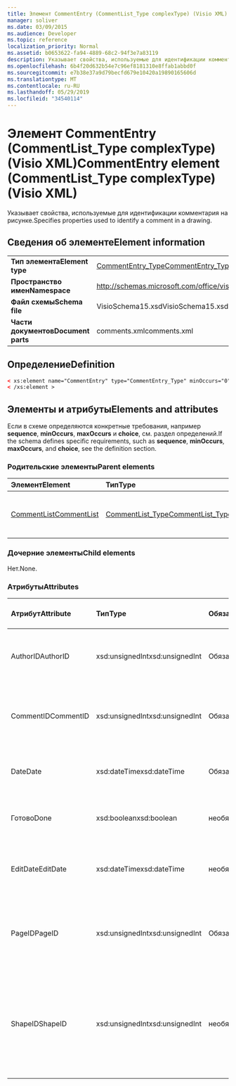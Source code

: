 ```yaml
---
title: Элемент CommentEntry (CommentList_Type complexType) (Visio XML)
manager: soliver
ms.date: 03/09/2015
ms.audience: Developer
ms.topic: reference
localization_priority: Normal
ms.assetid: b0653622-fa94-4889-68c2-94f3e7a83119
description: Указывает свойства, используемые для идентификации комментария на рисунке.
ms.openlocfilehash: 6b4f20d632b54e7c96ef8181310e8ffab1abbd0f
ms.sourcegitcommit: e7b38e37a9d79becfd679e10420a19890165606d
ms.translationtype: MT
ms.contentlocale: ru-RU
ms.lasthandoff: 05/29/2019
ms.locfileid: "34540114"
---
```

# <a name="commententry-element-commentlist_type-complextype-visio-xml"></a><span data-ttu-id="245c9-103">Элемент CommentEntry (CommentList_Type complexType) (Visio XML)</span><span class="sxs-lookup"><span data-stu-id="245c9-103">CommentEntry element (CommentList_Type complexType) (Visio XML)</span></span>

<span data-ttu-id="245c9-104">Указывает свойства, используемые для идентификации комментария на рисунке.</span><span class="sxs-lookup"><span data-stu-id="245c9-104">Specifies properties used to identify a comment in a drawing.</span></span>
  
## <a name="element-information"></a><span data-ttu-id="245c9-105">Сведения об элементе</span><span class="sxs-lookup"><span data-stu-id="245c9-105">Element information</span></span>

|||
|:-----|:-----|
|<span data-ttu-id="245c9-106">**Тип элемента**</span><span class="sxs-lookup"><span data-stu-id="245c9-106">**Element type**</span></span> <br/> |[<span data-ttu-id="245c9-107">CommentEntry_Type</span><span class="sxs-lookup"><span data-stu-id="245c9-107">CommentEntry_Type</span></span>](commententry_type-complextypevisio-xml.md) <br/> |
|<span data-ttu-id="245c9-108">**Пространство имен**</span><span class="sxs-lookup"><span data-stu-id="245c9-108">**Namespace**</span></span> <br/> |http://schemas.microsoft.com/office/visio/2012/main  <br/> |
|<span data-ttu-id="245c9-109">**Файл схемы**</span><span class="sxs-lookup"><span data-stu-id="245c9-109">**Schema file**</span></span> <br/> |<span data-ttu-id="245c9-110">VisioSchema15.xsd</span><span class="sxs-lookup"><span data-stu-id="245c9-110">VisioSchema15.xsd</span></span>  <br/> |
|<span data-ttu-id="245c9-111">**Части документов**</span><span class="sxs-lookup"><span data-stu-id="245c9-111">**Document parts**</span></span> <br/> |<span data-ttu-id="245c9-112">comments.xml</span><span class="sxs-lookup"><span data-stu-id="245c9-112">comments.xml</span></span>  <br/> |
   
## <a name="definition"></a><span data-ttu-id="245c9-113">Определение</span><span class="sxs-lookup"><span data-stu-id="245c9-113">Definition</span></span>

```XML
< xs:element name="CommentEntry" type="CommentEntry_Type" minOccurs="0" maxOccurs="unbounded" >
< /xs:element >
```

## <a name="elements-and-attributes"></a><span data-ttu-id="245c9-114">Элементы и атрибуты</span><span class="sxs-lookup"><span data-stu-id="245c9-114">Elements and attributes</span></span>

<span data-ttu-id="245c9-115">Если в схеме определяются конкретные требования, например **sequence**, **minOccurs**, **maxOccurs** и **choice**, см. раздел определений.</span><span class="sxs-lookup"><span data-stu-id="245c9-115">If the schema defines specific requirements, such as **sequence**, **minOccurs**, **maxOccurs**, and **choice**, see the definition section.</span></span> 
  
### <a name="parent-elements"></a><span data-ttu-id="245c9-116">Родительские элементы</span><span class="sxs-lookup"><span data-stu-id="245c9-116">Parent elements</span></span>

|<span data-ttu-id="245c9-117">**Элемент**</span><span class="sxs-lookup"><span data-stu-id="245c9-117">**Element**</span></span>|<span data-ttu-id="245c9-118">**Тип**</span><span class="sxs-lookup"><span data-stu-id="245c9-118">**Type**</span></span>|<span data-ttu-id="245c9-119">**Описание**</span><span class="sxs-lookup"><span data-stu-id="245c9-119">**Description**</span></span>|
|:-----|:-----|:-----|
|[<span data-ttu-id="245c9-120">CommentList</span><span class="sxs-lookup"><span data-stu-id="245c9-120">CommentList</span></span>](commentlist-element-comments_type-complextypevisio-xml.md) <br/> |[<span data-ttu-id="245c9-121">CommentList_Type</span><span class="sxs-lookup"><span data-stu-id="245c9-121">CommentList_Type</span></span>](commentlist_type-complextypevisio-xml.md) <br/> |<span data-ttu-id="245c9-122">Указывает комментарии на рисунке.</span><span class="sxs-lookup"><span data-stu-id="245c9-122">Specifies the comments in a drawing.</span></span>  <br/> |
   
### <a name="child-elements"></a><span data-ttu-id="245c9-123">Дочерние элементы</span><span class="sxs-lookup"><span data-stu-id="245c9-123">Child elements</span></span>

<span data-ttu-id="245c9-124">Нет.</span><span class="sxs-lookup"><span data-stu-id="245c9-124">None.</span></span>
  
### <a name="attributes"></a><span data-ttu-id="245c9-125">Атрибуты</span><span class="sxs-lookup"><span data-stu-id="245c9-125">Attributes</span></span>

|<span data-ttu-id="245c9-126">**Атрибут**</span><span class="sxs-lookup"><span data-stu-id="245c9-126">**Attribute**</span></span>|<span data-ttu-id="245c9-127">**Тип**</span><span class="sxs-lookup"><span data-stu-id="245c9-127">**Type**</span></span>|<span data-ttu-id="245c9-128">**Обязательный**</span><span class="sxs-lookup"><span data-stu-id="245c9-128">**Required**</span></span>|<span data-ttu-id="245c9-129">**Описание**</span><span class="sxs-lookup"><span data-stu-id="245c9-129">**Description**</span></span>|<span data-ttu-id="245c9-130">**Возможные значения**</span><span class="sxs-lookup"><span data-stu-id="245c9-130">**Possible values**</span></span>|
|:-----|:-----|:-----|:-----|:-----|
|<span data-ttu-id="245c9-131">AuthorID</span><span class="sxs-lookup"><span data-stu-id="245c9-131">AuthorID</span></span>  <br/> |<span data-ttu-id="245c9-132">xsd:unsignedInt</span><span class="sxs-lookup"><span data-stu-id="245c9-132">xsd:unsignedInt</span></span>  <br/> |<span data-ttu-id="245c9-133">Обязательный</span><span class="sxs-lookup"><span data-stu-id="245c9-133">required</span></span>  <br/> |<span data-ttu-id="245c9-134">Одно основанное значение, которое идентифицирует автора.</span><span class="sxs-lookup"><span data-stu-id="245c9-134">A one-based value that identifies the author.</span></span>  <br/> |<span data-ttu-id="245c9-135">Значения типа xsd:unsignedInt.</span><span class="sxs-lookup"><span data-stu-id="245c9-135">Values of the xsd:unsignedInt type.</span></span>  <br/> |
|<span data-ttu-id="245c9-136">CommentID</span><span class="sxs-lookup"><span data-stu-id="245c9-136">CommentID</span></span>  <br/> |<span data-ttu-id="245c9-137">xsd:unsignedInt</span><span class="sxs-lookup"><span data-stu-id="245c9-137">xsd:unsignedInt</span></span>  <br/> |<span data-ttu-id="245c9-138">Обязательный</span><span class="sxs-lookup"><span data-stu-id="245c9-138">required</span></span>  <br/> |<span data-ttu-id="245c9-139">Уникальное значение, идентифицирует комментарий на странице рисования.</span><span class="sxs-lookup"><span data-stu-id="245c9-139">A unique value that identifies the comment in a drawing page.</span></span>  <br/> |<span data-ttu-id="245c9-140">Значения типа xsd:unsignedInt.</span><span class="sxs-lookup"><span data-stu-id="245c9-140">Values of the xsd:unsignedInt type.</span></span>  <br/> |
|<span data-ttu-id="245c9-141">Date</span><span class="sxs-lookup"><span data-stu-id="245c9-141">Date</span></span>  <br/> |<span data-ttu-id="245c9-142">xsd:dateTime</span><span class="sxs-lookup"><span data-stu-id="245c9-142">xsd:dateTime</span></span>  <br/> |<span data-ttu-id="245c9-143">Обязательный</span><span class="sxs-lookup"><span data-stu-id="245c9-143">required</span></span>  <br/> |<span data-ttu-id="245c9-144">Указывает, когда был создан комментарий.</span><span class="sxs-lookup"><span data-stu-id="245c9-144">Specifies when a comment was created.</span></span>  <br/> |<span data-ttu-id="245c9-145">Значения типа xsd:dateTime.</span><span class="sxs-lookup"><span data-stu-id="245c9-145">Values of the xsd:dateTime type.</span></span>  <br/> |
|<span data-ttu-id="245c9-146">Готово</span><span class="sxs-lookup"><span data-stu-id="245c9-146">Done</span></span>  <br/> |<span data-ttu-id="245c9-147">xsd:boolean</span><span class="sxs-lookup"><span data-stu-id="245c9-147">xsd:boolean</span></span>  <br/> |<span data-ttu-id="245c9-148">необязательный</span><span class="sxs-lookup"><span data-stu-id="245c9-148">optional</span></span>  <br/> |<span data-ttu-id="245c9-149">Указывает текущее состояние комментария.</span><span class="sxs-lookup"><span data-stu-id="245c9-149">Specifies the current state of the comment.</span></span>  <br/> |<span data-ttu-id="245c9-150">Значения типа xsd:boolean.</span><span class="sxs-lookup"><span data-stu-id="245c9-150">Values of the xsd:boolean type.</span></span>  <br/> |
|<span data-ttu-id="245c9-151">EditDate</span><span class="sxs-lookup"><span data-stu-id="245c9-151">EditDate</span></span>  <br/> |<span data-ttu-id="245c9-152">xsd:dateTime</span><span class="sxs-lookup"><span data-stu-id="245c9-152">xsd:dateTime</span></span>  <br/> |<span data-ttu-id="245c9-153">необязательный</span><span class="sxs-lookup"><span data-stu-id="245c9-153">optional</span></span>  <br/> |<span data-ttu-id="245c9-154">Указывает, когда комментарий был изменен в последний раз.</span><span class="sxs-lookup"><span data-stu-id="245c9-154">Specifies when a comment was last changed.</span></span>  <br/> |<span data-ttu-id="245c9-155">Значения типа xsd:dateTime.</span><span class="sxs-lookup"><span data-stu-id="245c9-155">Values of the xsd:dateTime type.</span></span>  <br/> |
|<span data-ttu-id="245c9-156">PageID</span><span class="sxs-lookup"><span data-stu-id="245c9-156">PageID</span></span>  <br/> |<span data-ttu-id="245c9-157">xsd:unsignedInt</span><span class="sxs-lookup"><span data-stu-id="245c9-157">xsd:unsignedInt</span></span>  <br/> |<span data-ttu-id="245c9-158">Обязательный</span><span class="sxs-lookup"><span data-stu-id="245c9-158">required</span></span>  <br/> |<span data-ttu-id="245c9-159">Значение, которое определяет страницу рисования, на которую указан комментарий.</span><span class="sxs-lookup"><span data-stu-id="245c9-159">A value that identifies the drawing page the comment is on.</span></span>  <br/> |<span data-ttu-id="245c9-160">Значения типа xsd:unsignedInt.</span><span class="sxs-lookup"><span data-stu-id="245c9-160">Values of the xsd:unsignedInt type.</span></span>  <br/> |
|<span data-ttu-id="245c9-161">ShapeID</span><span class="sxs-lookup"><span data-stu-id="245c9-161">ShapeID</span></span>  <br/> |<span data-ttu-id="245c9-162">xsd:unsignedInt</span><span class="sxs-lookup"><span data-stu-id="245c9-162">xsd:unsignedInt</span></span>  <br/> |<span data-ttu-id="245c9-163">необязательный</span><span class="sxs-lookup"><span data-stu-id="245c9-163">optional</span></span>  <br/> |<span data-ttu-id="245c9-164">Значение, определяее форму, в которую указан комментарий.</span><span class="sxs-lookup"><span data-stu-id="245c9-164">A value that identifies the shape the comment is on.</span></span> <span data-ttu-id="245c9-165">Если не указан ShapeID, комментарий относится к странице рисования.</span><span class="sxs-lookup"><span data-stu-id="245c9-165">If no ShapeID is specified, the comment refers to the drawing page.</span></span>  <br/> |<span data-ttu-id="245c9-166">Значения типа xsd:unsignedInt.</span><span class="sxs-lookup"><span data-stu-id="245c9-166">Values of the xsd:unsignedInt type.</span></span>  <br/> |
   


